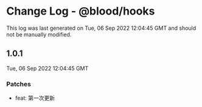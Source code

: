 # Change Log - @blood/hooks

This log was last generated on Tue, 06 Sep 2022 12:04:45 GMT and should not be manually modified.

## 1.0.1
Tue, 06 Sep 2022 12:04:45 GMT

### Patches

- feat: 第一次更新


